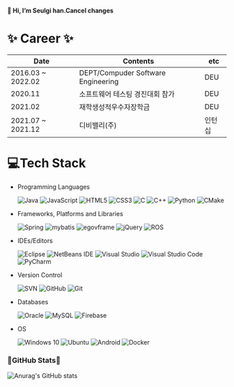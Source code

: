 
<!---
HanSeulg2/HanSeulg2 is a  repository because its `README.md` (this file) appears on your GitHub profile.
You can click the Preview link to take a look at your changes.
- 👀 I’m interested in ...📫
- 🌱 I’m currently learning ..
- 💞️ I’m looking to collaborate on ...
--->


#### 👋 Hi, I’m Seulgi han.Cancel changes

# ✨ Career ✨
|Date|Contents|etc|
|------|---|---|
|2016.03 ~ 2022.02|DEPT/Compuder Software Engineering|DEU|
|2020.11|소프트웨어 테스팅 경진대회 참가|DEU|
|2021.02|재학생성적우수자장학금|DEU|
|2021.07 ~ 2021.12|디비밸리(주)|인턴십|

#  💻Tech Stack
- Programming Languages

     ![Java](https://img.shields.io/badge/java-%23ED8B00.svg?style=&logo=java&logoColor=white)
![JavaScript](https://img.shields.io/badge/javascript-%23323330.svg?style=&logo=javascript&logoColor=%23F7DF1E)
![HTML5](https://img.shields.io/badge/html5-%23E34F26.svg?style=&logo=html5&logoColor=white)
![CSS3](https://img.shields.io/badge/css3-%231572B6.svg?style=&logo=css3&logoColor=white)
![C](https://img.shields.io/badge/c-%2300599C.svg?style=&logo=c&logoColor=white)
![C++](https://img.shields.io/badge/c++-%2300599C.svg?style=&logo=c%2B%2B&logoColor=white)
![Python](https://img.shields.io/badge/python-3670A0?style=&logo=python&logoColor=ffdd54)
![CMake](https://img.shields.io/badge/CMake-%23008FBA.svg?style=&logo=cmake&logoColor=white)
- Frameworks, Platforms and Libraries

     ![Spring](https://img.shields.io/badge/spring-%236DB33F.svg?style=&logo=spring&logoColor=white)
![mybatis](https://img.shields.io/badge/mybatis-%23323330.svg?style=&logo=egovframe&logoColor=white)
![egovframe](https://img.shields.io/badge/egovframe-5C2D91.svg?style=&logo=egovframe&logoColor=white)
![jQuery](https://img.shields.io/badge/jquery-%230769AD.svg?style=&logo=jquery&logoColor=white)
![ROS](https://img.shields.io/badge/ros-%230A0FF9.svg?style=&logo=ros&logoColor=white)
- IDEs/Editors

     ![Eclipse](https://img.shields.io/badge/Eclipse-FE7A16.svg?style=&logo=Eclipse&logoColor=white)
![NetBeans IDE](https://img.shields.io/badge/NetBeansIDE-1B6AC6.svg?style=&logo=apache-netbeans-ide&logoColor=white)
![Visual Studio](https://img.shields.io/badge/VisualStudio-5C2D91.svg?style=&logo=visual-studio&logoColor=white)
![Visual Studio Code](https://img.shields.io/badge/VisualStudioCode-0078d7.svg?style=&logo=visual-studio-code&logoColor=white)
![PyCharm](https://img.shields.io/badge/pycharm-143?style=&logo=pycharm&logoColor=black&color=black&labelColor=green)
- Version Control

     ![SVN](https://img.shields.io/badge/SVN-%2300599C.svg?style=&logo=subversion&logoColor=white)
![GitHub](https://img.shields.io/badge/github-%23121011.svg?style=&logo=github&logoColor=white)
![Git](https://img.shields.io/badge/git-%23F05033.svg?style=&logo=git&logoColor=white)
- Databases

     ![Oracle](https://img.shields.io/badge/oracle-%23F00000.svg?style=&logo=oracle&logoColor=white)
![MySQL](https://img.shields.io/badge/mysql-%2300f.svg?style=&logo=mysql&logoColor=white)
![Firebase](https://img.shields.io/badge/firebase-%23039BE5.svg?style=&logo=firebase)
- OS

     ![Windows 10](https://img.shields.io/badge/Windows-0078D6?style=&logo=windows&logoColor=white)
![Ubuntu](https://img.shields.io/badge/Ubuntu-E95420?style=&logo=ubuntu&logoColor=white)
![Android](https://img.shields.io/badge/Android-3DDC84?style=&logo=android&logoColor=white)
![Docker](https://img.shields.io/badge/docker-%230db7ed.svg?style=&logo=docker&logoColor=white)

### 👀GitHub Stats👀
![Anurag's GitHub stats](https://github-readme-stats.vercel.app/api?username=HanSeulg2&theme=dark&show_icons=true)

